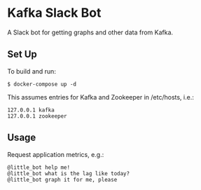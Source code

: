 # Kafka Slack Bot

A Slack bot for getting graphs and other data from Kafka.

## Set Up
To build and run:

```
$ docker-compose up -d
```

This assumes entries for Kafka and Zookeeper in /etc/hosts, i.e.:

```
127.0.0.1 kafka
127.0.0.1 zookeeper
```

## Usage
Request application metrics, e.g.: 
 
```
@little_bot help me!
@little_bot what is the lag like today?
@little_bot graph it for me, please
```



